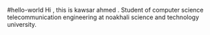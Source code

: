 #hello-world
Hi , this is kawsar ahmed . Student of computer science telecommunication engineering at noakhali science and technology university.
